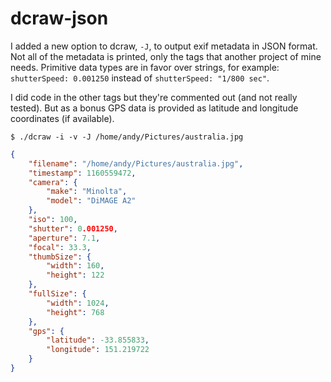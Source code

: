 # dcraw-json
I added a new option to dcraw, `-J`, to output exif metadata in JSON format. 
Not all of the metadata is printed, only the tags that another project of mine needs. Primitive data types
are in favor over strings, for example: `shutterSpeed: 0.001250` instead of `shutterSpeed: "1/800 sec"`.

I did code in the other tags but they're commented out (and not really tested). But as a bonus GPS data is provided as 
latitude and longitude coordinates (if available).

`$ ./dcraw -i -v -J /home/andy/Pictures/australia.jpg`

```json
{
	"filename": "/home/andy/Pictures/australia.jpg",
	"timestamp": 1160559472, 
	"camera": {
		"make": "Minolta",
		"model": "DiMAGE A2"
	},
	"iso": 100,
	"shutter": 0.001250,
	"aperture": 7.1,
	"focal": 33.3,
	"thumbSize": {
		"width": 160,
		"height": 122
	},
	"fullSize": {
		"width": 1024,
		"height": 768
	},
	"gps": {
		"latitude": -33.855833,
		"longitude": 151.219722
	}
}
